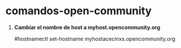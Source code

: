 # comandos-open-community

1. **Cambiar el nombre de host a myhost.opencommunity.org**

     #hostnamectl set-hostname myhostacecinxs.opencommunity.org
